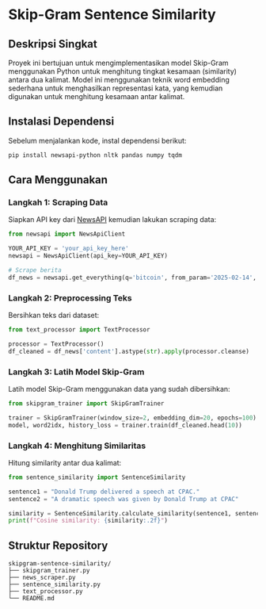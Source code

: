 # Skip-Gram Sentence Similarity

## Deskripsi Singkat
Proyek ini bertujuan untuk mengimplementasikan model Skip-Gram menggunakan Python untuk menghitung tingkat kesamaan (similarity) antara dua kalimat. Model ini menggunakan teknik word embedding sederhana untuk menghasilkan representasi kata, yang kemudian digunakan untuk menghitung kesamaan antar kalimat.

## Instalasi Dependensi
Sebelum menjalankan kode, instal dependensi berikut:

```bash
pip install newsapi-python nltk pandas numpy tqdm
```

## Cara Menggunakan

### Langkah 1: Scraping Data

Siapkan API key dari [NewsAPI](https://newsapi.org/) kemudian lakukan scraping data:

```python
from newsapi import NewsApiClient

YOUR_API_KEY = 'your_api_key_here'
newsapi = NewsApiClient(api_key=YOUR_API_KEY)

# Scrape berita
df_news = newsapi.get_everything(q='bitcoin', from_param='2025-02-14', to='2025-03-14', language='en', sort_by='popularity', page_size=100)
```

### Langkah 2: Preprocessing Teks

Bersihkan teks dari dataset:

```python
from text_processor import TextProcessor

processor = TextProcessor()
df_cleaned = df_news['content'].astype(str).apply(processor.cleanse)
```

### Langkah 3: Latih Model Skip-Gram

Latih model Skip-Gram menggunakan data yang sudah dibersihkan:

```python
from skipgram_trainer import SkipGramTrainer

trainer = SkipGramTrainer(window_size=2, embedding_dim=20, epochs=100)
model, word2idx, history_loss = trainer.train(df_cleaned.head(10))
```

### Langkah 4: Menghitung Similaritas

Hitung similarity antar dua kalimat:

```python
from sentence_similarity import SentenceSimilarity

sentence1 = "Donald Trump delivered a speech at CPAC."
sentence2 = "A dramatic speech was given by Donald Trump at CPAC"

similarity = SentenceSimilarity.calculate_similarity(sentence1, sentence2, model, word2idx)
print(f"Cosine similarity: {similarity:.2f}")
```

## Struktur Repository

```
skipgram-sentence-similarity/
├── skipgram_trainer.py
├── news_scraper.py
├── sentence_similarity.py
├── text_processor.py
└── README.md
```

